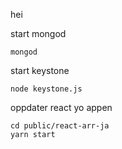 hei

start mongod
```
mongod
```

start keystone

```
node keystone.js
```

oppdater react yo appen 

```
cd public/react-arr-ja
yarn start
```